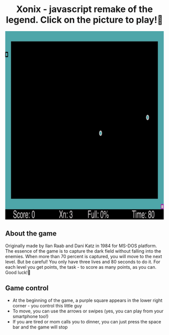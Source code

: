 <h1 align="center">Xonix - javascript remake of the legend. Сlick on the picture to play!👾</h1>
<p align="center">
  <a href="https://madmaxeatfax.github.io/xonix/">
    <img src="assets/gameplay.gif" title="gameplay" height=600>
   </a>
</p>

## About the game
Originally made by Ilan Raab and Dani Katz in 1984 for MS-DOS platform.
The essence of the game is to capture the dark field without falling into the enemies.
When more than 70 percent is captured, you will move to the next level. 
But be careful! You only have three lives and 80 seconds to do it. 
For each level you get points, the task - to score as many points, as you can.
Good luck!🤞

## Game control
* At the beginning of the game, a purple square appears in the lower right corner - you control this little guy
* To move, you can use the arrows or swipes (yes, you can play from your smartphone too!)
* If you are tired or mom calls you to dinner, you can just press the space bar and the game will stop

